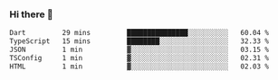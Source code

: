 ### Hi there 👋

<!--START_SECTION:waka-->

```txt
Dart         29 mins         ███████████████░░░░░░░░░░   60.04 %
TypeScript   15 mins         ████████░░░░░░░░░░░░░░░░░   32.33 %
JSON         1 min           ▓░░░░░░░░░░░░░░░░░░░░░░░░   03.15 %
TSConfig     1 min           ▓░░░░░░░░░░░░░░░░░░░░░░░░   02.31 %
HTML         1 min           ▓░░░░░░░░░░░░░░░░░░░░░░░░   02.03 %
```

<!--END_SECTION:waka-->


<!--
**AnkelMauCastillo/AnkelMauCastillo** is a ✨ _special_ ✨ repository because its `README.md` (this file) appears on your GitHub profile.

Here are some ideas to get you started:

- 🔭 I’m currently working on ...
- 🌱 I’m currently learning ...
- 👯 I’m looking to collaborate on ...
- 🤔 I’m looking for help with ...
- 💬 Ask me about ...
- 📫 How to reach me: ...
- 😄 Pronouns: ...
- ⚡ Fun fact: ...
-->
